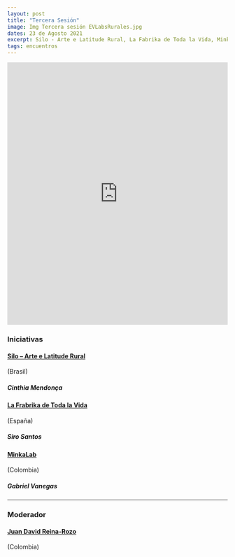```yaml
---
layout: post
title: "Tercera Sesión"
image: Img Tercera sesión EVLabsRurales.jpg
dates: 23 de Agosto 2021
excerpt: Silo - Arte e Latitude Rural, La Fabrika de Toda la Vida, MinkaLab TODO
tags: encuentros
---
```


<iframe src="https://archive.org/embed/encuentro-virtual-de-labs-rurales-en-iberoamerica-3" width="100%" height="600" frameborder="0" webkitallowfullscreen="true" mozallowfullscreen="true" allowfullscreen></iframe>



### Iniciativas

#### [Silo – Arte e Latitude Rural](https://silo.org.br/)

(Brasil)

##### Cinthia Mendonça

#### [La Frabrika de Toda la Vida](https://lfdtv.org/)

(España)

##### Siro Santos

#### [MinkaLab](https://www.minkalab.org/)

(Colombia)

##### Gabriel Vanegas

<hr>

### Moderador

#### [Juan David Reina-Rozo](https://innovationjourney.wordpress.com/)

(Colombia)
